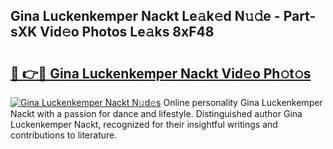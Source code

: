 ## Gina Luckenkemper Nackt Le𝚊k𝚎d N𝚞𝚍e - Part-sXK Vid𝚎o Photos Le𝚊ks 8xF48

# <h2><a href="http://fb8dn3.evod.top/?m=Gina+Luckenkemper+Nackt">🔗 👉🔴 Gina Luckenkemper Nackt Vid𝚎o Ph𝚘t𝚘s</a></h2>

[![Gina Luckenkemper Nackt N𝚞d𝚎s](https://i.imgur.com/8V9OHl7.gif)](http://fb8dn3.evod.top/?m=Gina+Luckenkemper+Nackt)
Online personality Gina Luckenkemper Nackt with a passion for dance and lifestyle. Distinguished author Gina Luckenkemper Nackt, recognized for their insightful writings and contributions to literature. 
